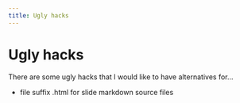 ```yaml
---
title: Ugly hacks
---
```


# Ugly hacks

There are some ugly hacks that I would like to have alternatives for...

- file suffix .html for slide markdown source files

